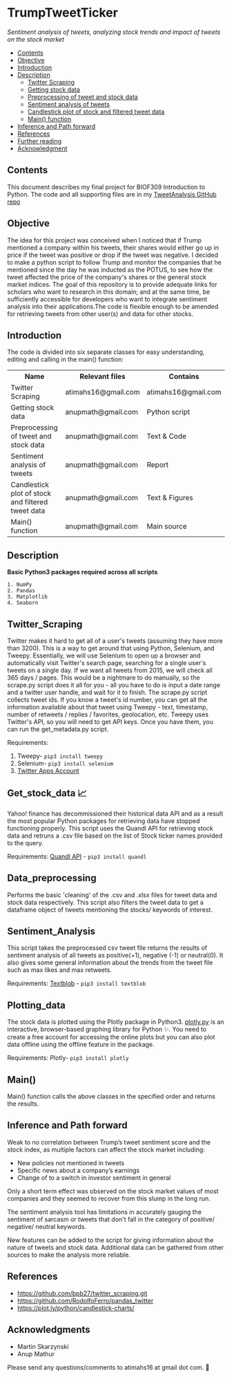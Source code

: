 # TrumpTweetTicker
*Sentiment analysis of tweets, analyzing stock trends and impact of tweets on the stock market*

<!-- TOC -->

- [Contents](#contents)
- [Objective](#objective)
- [Introduction](#introduction)
- [Description](#description)
    - [Twitter Scraping](#Twitter_Scraping)
    - [Getting stock data](#Get_stock_data)
    - [Preprocessing of tweet and stock data](#Data_preprocessing)
    - [Sentiment analysis of tweets](#Sentiment_Analysis)
    - [Candlestick plot of stock and filtered tweet data](#Plotting_data)
    - [Main() function](#Main())
- [Inference and Path forward](#inference)
- [References](#references)
- [Further reading](#further_reading)
- [Acknowledgment](#acknowledgment)    

<!-- /TOC -->

## Contents
This document describes my final project for BIOF309 Introduction to Python. The code and all supporting files are in my [TweetAnalysis GitHub repo](https://github.com/shamitashetty/TweetAnalysis)

## Objective
The idea for this project was conceived when I noticed that if Trump mentioned a company within his tweets, their shares would either go up in price if the tweet was positive or drop if the tweet was negative. I decided to make a python script to follow Trump and monitor the companies that he mentioned since the day he was inducted as the POTUS, to see how the tweet affected the price of the company's shares or the general stock market indices. 
The goal of this repository is to provide adequate links for scholars who want to research in this domain; and at the same time, be sufficiently accessible for developers who want to integrate sentiment analysis into their applications.The code is flexible enough to be amended for retrieving tweets from other user(s) and data for other stocks. 

## Introduction

The code is divided into six separate classes for easy understanding, editing and calling in the main() function:

<table border="0">
<tr><th>Name</th><th>Relevant files</th><th>Contains</th></tr>
<tr><td>Twitter Scraping</td><td> atimahs16@gmail.com</td><td> atimahs16@gmail.com</td></tr>
<tr><td>Getting stock data </td><td>anupmath@gmail.com</td><td> Python script</td></tr>
<tr><td>Preprocessing of tweet and stock data  </td><td>anupmath@gmail.com</td><td> Text & Code </td></tr>
<tr><td>Sentiment analysis of tweets </td><td>anupmath@gmail.com</td><td>  Report </td></tr>
<tr><td>Candlestick plot of stock and filtered tweet data</td><td>anupmath@gmail.com</td><td> Text & Figures</td></tr>
<tr><td>Main() function</td><td>anupmath@gmail.com</td><td> Main source</td></tr>
</table>


## Description 
   **Basic Python3 packages required across all scripts**
   
    1. NumPy
    2. Pandas
    3. Matplotlib
    4. Seaborn

   ## Twitter_Scraping
   Twitter makes it hard to get all of a user's tweets (assuming they have more than 3200). This is a way to get around that using Python, Selenium, and Tweepy. 
    Essentially, we will use Selenium to open up a browser and automatically visit Twitter's search page, searching for a single user's tweets on a single day. If we want all tweets from 2015, we will check all 365 days / pages. This would be a nightmare to do manually, so the scrape.py script does it all for you - all you have to do is input a date range and a twitter user handle, and wait for it to finish.
    The scrape.py script collects tweet ids. If you know a tweet's id number, you can get all the information available about that tweet using Tweepy - text, timestamp, number of retweets / replies / favorites, geolocation, etc. Tweepy uses Twitter's API, so you will need to get API keys. Once you have them, you can run the get_metadata.py script.
   
   Requirements: 
   1. Tweepy- `pip3 install tweepy`
   2. Selenium- `pip3 install selenium`
   3. [Twitter Apps Account](https://themepacific.com/how-to-generate-api-key-consumer-token-access-key-for-twitter-oauth/994/)
    
   ## Get_stock_data 📈
   Yahoo! finance has decommissioned their historical data API and as a result the most popular Python packages for retrieving data have stopped functioning properly. This script uses the Quandl API for retrieving stock data and retruns a .csv file based on the list of Stock ticker names provided to the query. 
   
   Requirements: 
   [Quandl API](https://blog.quandl.com/getting-started-with-the-quandl-api) - `pip3 install quandl`
    
   ## Data_preprocessing
   Performs the basic 'cleaning' of the .csv and .xlsx files for tweet data and stock data respectively. This script also filters the tweet data to get a dataframe object of tweets mentioning the stocks/ keywords of interest.
    
   ## Sentiment_Analysis
   This script takes the preprocessed csv tweet file returns the results of sentiment analysis of all tweets as positive(+1), negative (-1) or neutral(0). It also gives some general information about the trends from the tweet file such as max likes and max retweets.
   
   Requirements:
   [Textblob](https://textblob.readthedocs.io/en/dev/) - `pip3 install textblob`
    
   ## Plotting_data
   The stock data is plotted using the Plotly package in Python3. [plotly.py](https://plot.ly/d3-js-for-python-and-pandas-charts/) is an interactive, browser-based graphing library for Python :sparkles:. You need to create a free account for accessing the online plots but you can also plot data offline using the offline feature in the package.
   
   Requirements: 
    Plotly- `pip3 install plotly`
    
   ## Main()
   Main() function calls the above classes in the specified order and returns the results.
    
## Inference and Path forward
   Weak to no correlation between Trump’s tweet sentiment score and the stock index, as multiple factors can affect the stock market including:  
   
   - New policies not mentioned in tweets
   - Specific news about a company’s earnings
   - Change of to a switch in investor sentiment in general
   
   Only a short term effect was observed on the stock market values of most companies and they seemed to recover from this slump in the long run.
   
   The sentiment analysis tool has limitations in accurately gauging the sentiment of sarcasm or tweets that don't fall in the category of positive/ negative/ neutral keywords.
   
   New features can be added to the script for giving information about the nature of tweets and stock data. Additional data can be gathered from other sources to make the analysis more reliable.

## References 

* https://github.com/bpb27/twitter_scraping.git
* https://github.com/RodolfoFerro/pandas_twitter
* https://plot.ly/python/candlestick-charts/

Acknowledgments
------------
* Martin Skarzynski
* Anup Mathur

Please send any questions/comments to atimahs16 at gmail dot com.  📢

